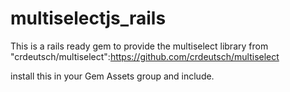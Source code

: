 # multiselectjs_rails #

This is a rails ready gem to provide the multiselect library from "crdeutsch/multiselect":https://github.com/crdeutsch/multiselect

install this in your Gem Assets group and include.
